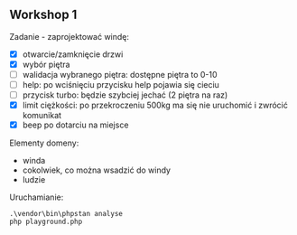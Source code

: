## Workshop 1

Zadanie - zaprojektować windę:

- [x] otwarcie/zamknięcie drzwi
- [x] wybór piętra
- [ ] walidacja wybranego piętra: dostępne piętra to 0-10
- [ ] help: po wciśnięciu przycisku help pojawia się cieciu
- [ ] przycisk turbo: będzie szybciej jechać (2 piętra na raz)
- [x] limit ciężkości: po przekroczeniu 500kg ma się nie uruchomić i zwrócić komunikat 
- [x] beep po dotarciu na miejsce

Elementy domeny:
* winda
* cokolwiek, co można wsadzić do windy
* ludzie

Uruchamianie:
```
.\vendor\bin\phpstan analyse
php playground.php
```
